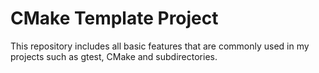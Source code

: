 # CMake Template Project

This repository includes all basic features that are commonly used in my projects such as gtest, CMake and subdirectories.
